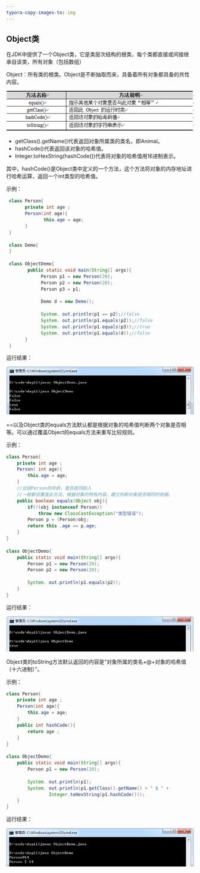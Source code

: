 ```yaml
---
typora-copy-images-to: img
---
```


## Object类
在JDK中提供了一个Object类，它是类层次结构的根类，每个类都直接或间接继承自该类，所有对象（包括数组）

Object：所有类的根类。Object是不断抽取而来，具备着所有对象都具备的共性内容。

![1500704901468](img/1500704901468.png)

- getClass().getName()代表返回对象所属类的类名，即Animal。
- hashCode()代表返回该对象的哈希值。
- Integer.toHexString(hashCode())代表将对象的哈希值用16进制表示。

其中，hashCode()是Object类中定义的一个方法，这个方法将对象的内存地址进行哈希运算，返回一个int类型的哈希值。

示例：

```java
 class Person{
       private int age ;
       Person(int age){
              this.age = age;
       }
 }

 class Demo{
 }

 class ObjectDemo{
        public static void main(String[] args){
             Person p1 = new Person(20);
             Person p2 = new Person(20);
             Person p3 = p1;

             Demo d = new Demo();

             System. out.println(p1 == p2);//false
             System. out.println(p1.equals(p2));//false
             System. out.println(p1.equals(p3));//true
             System. out.println(p1.equals(d));//false
       }
 }
```

运行结果：

![](img/object.png)


==以及Object类的equals方法默认都是根据对象的哈希值判断两个对象是否相等。可以通过覆盖Object的equals方法来重写比较规则。

示例：

```java
class Person{
    private int age ;
    Person( int age){
        this.age = age;
    }
    //比较Person的年龄，是否是同龄人
    //一般都会覆盖此方法，根据对象的特有内容，建立判断对象是否相同的依据。
    public boolean equals(Object obj){
        if(!(obj instanceof Person))
            throw new ClassCastException("类型错误");
        Person p = (Person)obj;
        return this .age == p.age;
    }
}

class ObjectDemo{
    public static void main(String[] args){
        Person p1 = new Person(20);
        Person p2 = new Person(20);

        System. out.println(p1.equals(p2));
    }
}
```

运行结果：

![](img/object2.png)

Object类的toString方法默认返回的内容是“对象所属的类名+@+对象的哈希值（十六进制）”。

示例：

```java
class Person{
    private int age ;
    Person(int age){
        this.age = age;
    }
    public int hashCode(){
        return age ;
    }
}

class ObjectDemo{
    public static void main(String[] args){
        Person p1 = new Person(20);

        System. out.println(p1);
        System. out.println(p1.getClass().getName() + " $ " +
                Integer.toHexString(p1.hashCode()));
    }
}
```

运行结果：

![](img/object3.png)